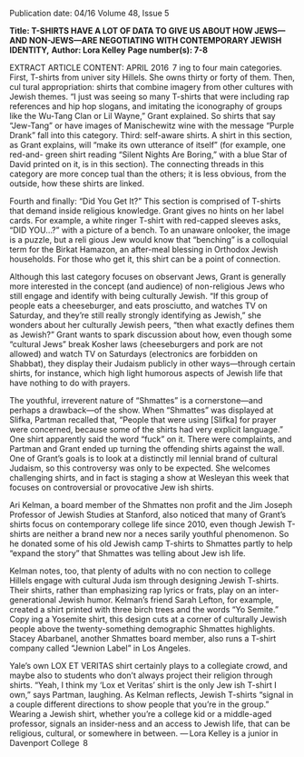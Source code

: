 Publication date: 04/16
Volume 48, Issue 5

**Title:  T-SHIRTS HAVE A LOT OF DATA TO GIVE US ABOUT HOW JEWS—AND NON-JEWS—ARE NEGOTIATING WITH CONTEMPORARY JEWISH IDENTITY,**
**Author: Lora Kelley**
**Page number(s): 7-8**

EXTRACT ARTICLE CONTENT:
APRIL 2016
 7
ing to four main categories. First, T-shirts from univer­
sity Hillels. She owns thirty or forty of them. Then, cul­
tural appropriation: shirts that combine imagery from 
other cultures with Jewish themes. “I just was seeing 
so many T-shirts that were including rap references 
and hip hop slogans, and imitating the iconography of 
groups like the Wu-Tang Clan or Lil Wayne,” Grant 
explained. So shirts that say “Jew-Tang” or have images 
of Manischewitz wine with the message “Purple 
Drank” fall into this category. Third: self-aware shirts. 
A shirt in this section, as Grant explains, will “make 
its own utterance of itself” (for example, one red-and-
green shirt reading “Silent Nights Are Boring,” with a 
blue Star of David printed on it, is in this section). The 
connecting threads in this category are more concep­
tual than the others; it is less obvious, from the outside, 
how these shirts are linked.

Fourth and finally: “Did You Get It?” This section 
is comprised of T-shirts that demand inside religious 
knowledge. Grant gives no hints on her label cards. For 
example, a white ringer T-shirt with red-capped sleeves 
asks, “DID YOU…?” with a picture of a bench. To an 
unaware onlooker, the image is a puzzle, but a reli­
gious Jew would know that “benching” is a colloquial 
term for the Birkat Hamazon, an after-meal blessing in 
Orthodox Jewish households. For those who get it, this 
shirt can be a point of connection.

Although this last category focuses on observant 
Jews, Grant is generally more interested in the concept 
(and audience) of non-religious Jews who still engage 
and identify with being culturally Jewish. “If this group 
of people eats a cheeseburger, and eats prosciutto, 
and watches TV on Saturday, and they’re still really 
strongly identifying as Jewish,” she wonders about her 
culturally Jewish peers, “then what exactly defines 
them as Jewish?” Grant wants to spark discussion about 
how, even though some “cultural Jews” break Kosher 
laws (cheeseburgers and pork are not allowed) and 
watch TV on Saturdays (electronics are forbidden on 
Shabbat), they display their Judaism publicly in other 
ways—through certain shirts, for instance, which high­
light humorous aspects of Jewish life that have nothing 
to do with prayers.

The youthful, irreverent nature of “Shmattes” is a 
cornerstone—and perhaps a drawback—of the show. 
When “Shmattes” was displayed at Slifka, Partman 
recalled that, “People that were using [Slifka] for prayer 
were concerned, because some of the shirts had very 
explicit language.” One shirt apparently said the word 
“fuck” on it. There were complaints, and Partman and 
Grant ended up turning the offending shirts against the 
wall. One of Grant’s goals is to look at a distinctly mil­
lennial brand of cultural Judaism, so this controversy 
was only to be expected. She welcomes challenging 
shirts, and in fact is staging a show at Wesleyan this 
week that focuses on controversial or provocative Jew­
ish shirts.

Ari Kelman, a board member of the Shmattes non­
profit and the Jim Joseph Professor of Jewish Studies at 
Stanford, also noticed that many of Grant’s shirts focus 
on contemporary college life since 2010, even though 
Jewish T-shirts are neither a brand new nor a neces­
sarily youthful phenomenon. So he donated some of 
his old Jewish camp T-shirts to Shmattes partly to help 
“expand the story” that Shmattes was telling about Jew­
ish life.

Kelman notes, too, that plenty of adults with no con­
nection to college Hillels engage with cultural Juda­
ism through designing Jewish T-shirts. Their shirts, 
rather than emphasizing rap lyrics or frats, play on 
an inter-generational Jewish humor. Kelman’s friend 
Sarah Lefton, for example, created a shirt printed with 
three birch trees and the words “Yo Semite.” Copy­
ing a Yosemite shirt, this design cuts at a corner of 
culturally Jewish people above the twenty-something 
demographic Shmattes highlights. Stacey Abarbanel, 
another Shmattes board member, also runs a T-shirt 
company called “Jewnion Label” in Los Angeles.

Yale’s own LOX ET VERITAS shirt certainly plays 
to a collegiate crowd, and maybe also to students 
who don’t always project their religion through shirts. 
“Yeah, I think my ‘Lox et Veritas’ shirt is the only Jew­
ish T-shirt I own,” says Partman, laughing. As Kelman 
reflects, Jewish T-shirts “signal in a couple different 
directions to show people that you’re in the group.” 
Wearing a Jewish shirt, whether you’re a college kid or 
a middle-aged professor, signals an insider-ness and an 
access to Jewish life, that can be religious, cultural, or 
somewhere in between.
— Lora Kelley is a junior 
in Davenport College 
 8